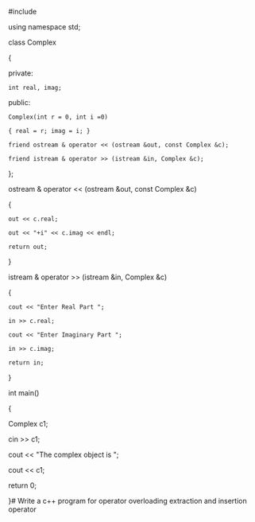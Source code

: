 #include <iostream>

using namespace std;



class Complex

{

private:

	int real, imag;

public:

	Complex(int r = 0, int i =0)

	{ real = r; imag = i; }

	friend ostream & operator << (ostream &out, const Complex &c);

	friend istream & operator >> (istream &in, Complex &c);

};



ostream & operator << (ostream &out, const Complex &c)

{

	out << c.real;

	out << "+i" << c.imag << endl;

	return out;

}



istream & operator >> (istream &in, Complex &c)

{

	cout << "Enter Real Part ";

	in >> c.real;

	cout << "Enter Imaginary Part ";

	in >> c.imag;

	return in;

}



int main()

{

Complex c1;

cin >> c1;

cout << "The complex object is ";

cout << c1;

return 0;

}# Write a c++ program for operator overloading extraction and insertion operator
